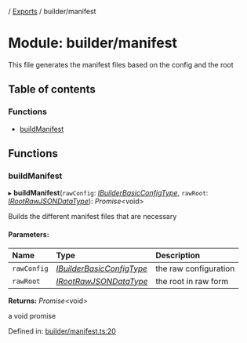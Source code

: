 [](../README.md) / [Exports](../modules.md) / builder/manifest

# Module: builder/manifest

This file generates the manifest files based on the config and the root

## Table of contents

### Functions

- [buildManifest](builder_manifest.md#buildmanifest)

## Functions

### buildManifest

▸ **buildManifest**(`rawConfig`: [*IBuilderBasicConfigType*](../interfaces/builder_config.ibuilderbasicconfigtype.md), `rawRoot`: [*IRootRawJSONDataType*](../interfaces/base_root.irootrawjsondatatype.md)): *Promise*<void\>

Builds the different manifest files that are necessary

#### Parameters:

Name | Type | Description |
:------ | :------ | :------ |
`rawConfig` | [*IBuilderBasicConfigType*](../interfaces/builder_config.ibuilderbasicconfigtype.md) | the raw configuration   |
`rawRoot` | [*IRootRawJSONDataType*](../interfaces/base_root.irootrawjsondatatype.md) | the root in raw form   |

**Returns:** *Promise*<void\>

a void promise

Defined in: [builder/manifest.ts:20](https://github.com/onzag/itemize/blob/11a98dec/builder/manifest.ts#L20)

